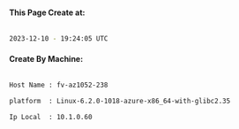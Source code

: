 
   
#### This Page Create at:

```bash

2023-12-10 - 19:24:05 UTC

```

#### Create By Machine:

```bash

Host Name : fv-az1052-238

platform  : Linux-6.2.0-1018-azure-x86_64-with-glibc2.35

Ip Local  : 10.1.0.60

```

